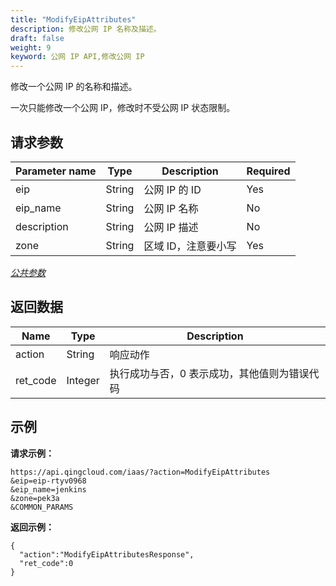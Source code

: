 ```yaml
---
title: "ModifyEipAttributes"
description: 修改公网 IP 名称及描述。
draft: false
weight: 9
keyword: 公网 IP API,修改公网 IP
---
```


修改一个公网 IP 的名称和描述。

一次只能修改一个公网 IP，修改时不受公网 IP 状态限制。

## 请求参数

| Parameter name | Type | Description | Required |
| --- | --- | --- | --- |
| eip | String | 公网 IP 的 ID | Yes |
| eip_name | String | 公网 IP 名称 | No |
| description | String | 公网 IP 描述 | No |
| zone | String | 区域 ID，注意要小写 | Yes |

[_公共参数_](../../gei_api/parameters/)

## 返回数据

| Name | Type | Description |
| --- | --- | --- |
| action | String | 响应动作 |
| ret_code | Integer | 执行成功与否，0 表示成功，其他值则为错误代码 |

## 示例

**请求示例：**

```
https://api.qingcloud.com/iaas/?action=ModifyEipAttributes
&eip=eip-rtyv0968
&eip_name=jenkins
&zone=pek3a
&COMMON_PARAMS
```

**返回示例：**

```
{
  "action":"ModifyEipAttributesResponse",
  "ret_code":0
}
```
